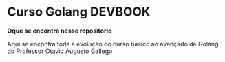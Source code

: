 # Curso Golang DEVBOOK

**Oque se encontra nesse repositorio**

Aqui se encontra toda a evolução do curso basico ao avançado de Golang do Professor Otavio Augusto Gallego
